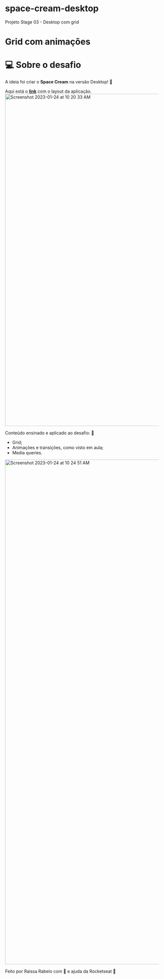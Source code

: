# space-cream-desktop
Projeto Stage 03 - Desktop com grid

# Grid com animações

# 💻 Sobre o desafio


A ideia foi criar o **Space Cream** na versão Desktop! 🚀

Aqui está o [**link**](https://www.figma.com/file/pddZCuQIRLjk5dEHQ4L4YR/Stage-03---Grid-com-anima%C3%A7%C3%B5es/duplicate) com o layout da aplicação. 
<img width="1089" alt="Screenshot 2023-01-24 at 10 20 33 AM" src="https://user-images.githubusercontent.com/77169909/214334198-05b714e9-fc21-4009-bf6e-a02423045336.png">

Conteúdo ensinado e aplicado ao desafio: 👀

- Grid;
- Animações e transições, como visto em aula;
- Media queries.

<img width="1655" alt="Screenshot 2023-01-24 at 10 24 51 AM" src="https://user-images.githubusercontent.com/77169909/214335213-d4957f53-093b-43d3-86ad-ba5dc21b7c4c.png">

Feito por Raissa Rabelo com 💜 e ajuda da Rocketseat 👋
